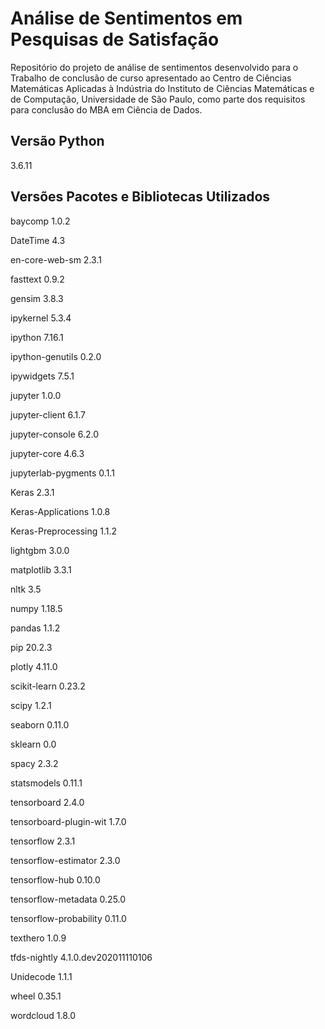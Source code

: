 # Análise de Sentimentos em Pesquisas de Satisfação
Repositório do projeto de análise de sentimentos desenvolvido para o Trabalho de conclusão de curso apresentado ao Centro de Ciências Matemáticas Aplicadas à Indústria do Instituto de Ciências Matemáticas e de Computação, Universidade de São Paulo, como parte dos requisitos para conclusão do MBA em Ciência de Dados.

## Versão Python
3.6.11

## Versões Pacotes e Bibliotecas Utilizados

baycomp                  1.0.2

DateTime                 4.3

en-core-web-sm           2.3.1

fasttext                 0.9.2

gensim                   3.8.3

ipykernel                5.3.4

ipython                  7.16.1

ipython-genutils         0.2.0

ipywidgets               7.5.1

jupyter                  1.0.0

jupyter-client           6.1.7

jupyter-console          6.2.0

jupyter-core             4.6.3

jupyterlab-pygments      0.1.1

Keras                    2.3.1

Keras-Applications       1.0.8

Keras-Preprocessing      1.1.2

lightgbm                 3.0.0

matplotlib               3.3.1

nltk                     3.5

numpy                    1.18.5

pandas                   1.1.2

pip                      20.2.3

plotly                   4.11.0

scikit-learn             0.23.2

scipy                    1.2.1

seaborn                  0.11.0

sklearn                  0.0

spacy                    2.3.2

statsmodels              0.11.1

tensorboard              2.4.0

tensorboard-plugin-wit   1.7.0

tensorflow               2.3.1

tensorflow-estimator     2.3.0

tensorflow-hub           0.10.0

tensorflow-metadata      0.25.0

tensorflow-probability   0.11.0

texthero                 1.0.9

tfds-nightly             4.1.0.dev202011110106

Unidecode                1.1.1

wheel                    0.35.1

wordcloud                1.8.0

